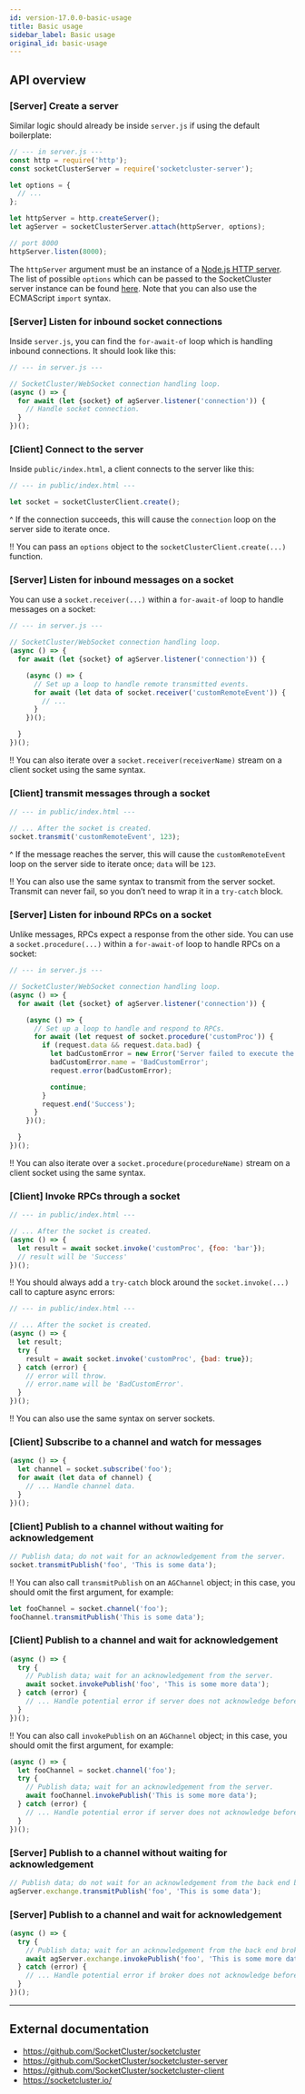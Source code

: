 ```yaml
---
id: version-17.0.0-basic-usage
title: Basic usage
sidebar_label: Basic usage
original_id: basic-usage
---
```


## API overview

### [Server] Create a server

Similar logic should already be inside `server.js` if using the default boilerplate:

```js
// --- in server.js ---
const http = require('http');
const socketClusterServer = require('socketcluster-server');

let options = {
  // ...
};

let httpServer = http.createServer();
let agServer = socketClusterServer.attach(httpServer, options);

// port 8000
httpServer.listen(8000);
```

The `httpServer` argument must be an instance of a <a href="https://nodejs.org/api/http.html#http_class_http_server" target="_blank">Node.js HTTP server</a>.
The list of possible `options` which can be passed to the SocketCluster server instance can be found [here](/docs/api-ag-server#methods).
Note that you can also use the ECMAScript `import` syntax.


### [Server] Listen for inbound socket connections

Inside `server.js`, you can find the `for-await-of` loop which is handling inbound connections. It should look like this:

```js
// --- in server.js ---

// SocketCluster/WebSocket connection handling loop.
(async () => {
  for await (let {socket} of agServer.listener('connection')) {
    // Handle socket connection.
  }
})();
```

### [Client] Connect to the server

Inside `public/index.html`, a client connects to the server like this:

```js
// --- in public/index.html ---

let socket = socketClusterClient.create();
```

^ If the connection succeeds, this will cause the `connection` loop on the server side to iterate once.

!! You can pass an `options` object to the `socketClusterClient.create(...)` function.

### [Server] Listen for inbound messages on a socket

You can use a `socket.receiver(...)` within a `for-await-of` loop to handle messages on a socket:

```js
// --- in server.js ---

// SocketCluster/WebSocket connection handling loop.
(async () => {
  for await (let {socket} of agServer.listener('connection')) {

    (async () => {
      // Set up a loop to handle remote transmitted events.
      for await (let data of socket.receiver('customRemoteEvent')) {
        // ...
      }
    })();

  }
})();
```

!! You can also iterate over a `socket.receiver(receiverName)` stream on a client socket using the same syntax.

### [Client] transmit messages through a socket

```js
// --- in public/index.html ---

// ... After the socket is created.
socket.transmit('customRemoteEvent', 123);
```

^ If the message reaches the server, this will cause the `customRemoteEvent` loop on the server side to iterate once; `data` will be `123`.

!! You can also use the same syntax to transmit from the server socket. Transmit can never fail, so you don’t need to wrap it in a `try-catch` block.

### [Server] Listen for inbound RPCs on a socket

Unlike messages, RPCs expect a response from the other side.
You can use a `socket.procedure(...)` within a `for-await-of` loop to handle RPCs on a socket:

```js
// --- in server.js ---

// SocketCluster/WebSocket connection handling loop.
(async () => {
  for await (let {socket} of agServer.listener('connection')) {

    (async () => {
      // Set up a loop to handle and respond to RPCs.
      for await (let request of socket.procedure('customProc')) {
        if (request.data && request.data.bad) {
          let badCustomError = new Error('Server failed to execute the procedure');
          badCustomError.name = 'BadCustomError';
          request.error(badCustomError);

          continue;
        }
        request.end('Success');
      }
    })();

  }
})();
```

!! You can also iterate over a `socket.procedure(procedureName)` stream on a client socket using the same syntax.

### [Client] Invoke RPCs through a socket

```js
// --- in public/index.html ---

// ... After the socket is created.
(async () => {
  let result = await socket.invoke('customProc', {foo: 'bar'});
  // result will be 'Success'
})();
```

!! You should always add a `try-catch` block around the `socket.invoke(...)` call to capture async errors:

```js
// --- in public/index.html ---

// ... After the socket is created.
(async () => {
  let result;
  try {
    result = await socket.invoke('customProc', {bad: true});
  } catch (error) {
    // error will throw.
    // error.name will be 'BadCustomError'.
  }
})();
```

!! You can also use the same syntax on server sockets.

### [Client] Subscribe to a channel and watch for messages

```js
(async () => {
  let channel = socket.subscribe('foo');
  for await (let data of channel) {
    // ... Handle channel data.
  }
})();
```

### [Client] Publish to a channel without waiting for acknowledgement

```js
// Publish data; do not wait for an acknowledgement from the server.
socket.transmitPublish('foo', 'This is some data');
```

!! You can also call `transmitPublish` on an `AGChannel` object; in this case, you should omit the first argument, for example:

```js
let fooChannel = socket.channel('foo');
fooChannel.transmitPublish('This is some data');
```

### [Client] Publish to a channel and wait for acknowledgement

```js
(async () => {
  try {
    // Publish data; wait for an acknowledgement from the server.
    await socket.invokePublish('foo', 'This is some more data');
  } catch (error) {
    // ... Handle potential error if server does not acknowledge before timeout.
  }
})();
```

!! You can also call `invokePublish` on an `AGChannel` object; in this case, you should omit the first argument, for example:

```js
(async () => {
  let fooChannel = socket.channel('foo');
  try {
    // Publish data; wait for an acknowledgement from the server.
    await fooChannel.invokePublish('This is some more data');
  } catch (error) {
    // ... Handle potential error if server does not acknowledge before timeout.
  }
})();
```

### [Server] Publish to a channel without waiting for acknowledgement

```js
// Publish data; do not wait for an acknowledgement from the back end broker.
agServer.exchange.transmitPublish('foo', 'This is some data');
```

### [Server] Publish to a channel and wait for acknowledgement

```js
(async () => {
  try {
    // Publish data; wait for an acknowledgement from the back end broker (if it exists).
    await agServer.exchange.invokePublish('foo', 'This is some more data');
  } catch (error) {
    // ... Handle potential error if broker does not acknowledge before timeout.
  }
})();
```

---

## External documentation

- https://github.com/SocketCluster/socketcluster
- https://github.com/SocketCluster/socketcluster-server
- https://github.com/SocketCluster/socketcluster-client
- https://socketcluster.io/
